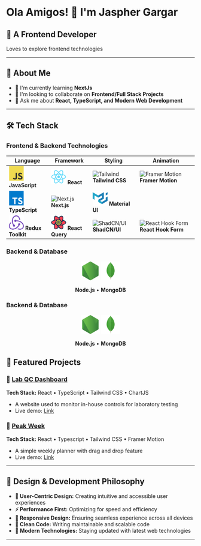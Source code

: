 # Ola Amigos! 👋 I'm Jaspher Gargar

## 🚀 A Frontend Developer 

Loves to explore frontend technologies 

---

## 💫 About Me

- 🌱 I'm currently learning **NextJs**
- 👯 I'm looking to collaborate on **Frontend/Full Stack Projects**
- 💬 Ask me about **React, TypeScript, and Modern Web Development**

---

## 🛠️ Tech Stack

### Frontend & Backend Technologies
<div align="center">
  
| Language | Framework | Styling | Animation |
|----------|-----------|---------|-----------|
| <img src="https://raw.githubusercontent.com/devicons/devicon/master/icons/javascript/javascript-original.svg" alt="JavaScript" width="40" height="40"/> **JavaScript** | <img src="https://raw.githubusercontent.com/devicons/devicon/master/icons/react/react-original.svg" alt="React" width="40" height="40"/> **React** | <img src="https://www.vectorlogo.zone/logos/tailwindcss/tailwindcss-icon.svg" alt="Tailwind" width="40" height="40"/> **Tailwind CSS** | <img src="https://www.vectorlogo.zone/logos/framer/framer-icon.svg" alt="Framer Motion" width="40" height="40"/> **Framer Motion** |
| <img src="https://raw.githubusercontent.com/devicons/devicon/master/icons/typescript/typescript-original.svg" alt="TypeScript" width="40" height="40"/> **TypeScript** | <img src="https://cdn.worldvectorlogo.com/logos/nextjs-2.svg" alt="Next.js" width="40" height="40"/> **Next.js** | <img src="https://raw.githubusercontent.com/devicons/devicon/master/icons/materialui/materialui-original.svg" alt="Material UI" width="40" height="40"/> **Material UI** | |
| <img src="https://raw.githubusercontent.com/devicons/devicon/master/icons/redux/redux-original.svg" alt="Redux Toolkit" width="40" height="40"/> **Redux Toolkit** | <img src="https://raw.githubusercontent.com/TanStack/query/main/media/emblem-light.svg" alt="React Query" width="40" height="40"/> **React Query** | <img src="https://avatars.githubusercontent.com/u/139895814?s=200&v=4" alt="ShadCN/UI" width="40" height="40"/> **ShadCN/UI** | <img src="https://avatars.githubusercontent.com/u/53986236?s=200&v=4" alt="React Hook Form" width="40" height="40"/> **React Hook Form** |

</div>

### Backend & Database
<div align="center">

<img src="https://raw.githubusercontent.com/devicons/devicon/master/icons/nodejs/nodejs-original.svg" alt="Node.js" width="50" height="50"/>
<img src="https://raw.githubusercontent.com/devicons/devicon/master/icons/mongodb/mongodb-original.svg" alt="MongoDB" width="50" height="50"/>

**Node.js** • **MongoDB**

</div>


### Backend & Database
<div align="center">

<img src="https://raw.githubusercontent.com/devicons/devicon/master/icons/nodejs/nodejs-original.svg" alt="Node.js" width="50" height="50"/>
<img src="https://raw.githubusercontent.com/devicons/devicon/master/icons/mongodb/mongodb-original.svg" alt="MongoDB" width="50" height="50"/>

**Node.js** • **MongoDB**

</div>



## 🎯 Featured Projects

### 🌟 [Lab QC Dashboard](https://github.com/yourusername/project1)
**Tech Stack:** React • TypeScript  • Tailwind CSS • ChartJS 
- A website used to monitor in-house controls for laboratory testing
- Live demo: [Link](https://your-demo-link.com)

### 🌟 [Peak Week](https://github.com/yourusername/project2)
**Tech Stack:** React • Typescript • Tailwind CSS • Framer Motion
- A simple weekly planner with drag and drop feature
- Live demo: [Link](https://your-demo-link.com)

---

## 🎨 Design & Development Philosophy

- **🎯 User-Centric Design:** Creating intuitive and accessible user experiences
- **⚡ Performance First:** Optimizing for speed and efficiency
- **📱 Responsive Design:** Ensuring seamless experience across all devices
- **🔧 Clean Code:** Writing maintainable and scalable code
- **🚀 Modern Technologies:** Staying updated with latest web technologies

---
